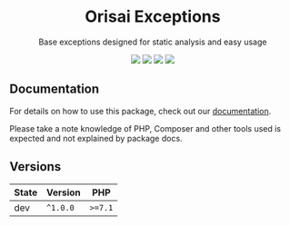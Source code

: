 <h1 align="center">Orisai Exceptions</h1>

<p align="center">
    Base exceptions designed for static analysis and easy usage
</p>

<p align=center>
  <a href="https://github.com/orisai/exceptions/actions"><img src="https://badgen.net/github/checks/orisai/exceptions/master?cache=300"></a>
  <a href="https://coveralls.io/r/orisai/exceptions"><img src="https://badgen.net/coveralls/c/github/orisai/exceptions?cache=300"></a>
  <a href="https://packagist.org/packages/orisai/exceptions"><img src="https://badgen.net/packagist/dm/orisai/exceptions?cache=3600"></a>
  <a href="https://packagist.org/packages/orisai/exceptions"><img src="https://badgen.net/packagist/v/orisai/exceptions?cache=3600"></a>
<p>

## Documentation

For details on how to use this package, check out our [documentation](docs/README.md).

Please take a note knowledge of PHP, Composer and other tools used is expected and not explained by package docs.

## Versions

| State  | Version      | PHP     |
|--------|--------------|---------|
| dev    | `^1.0.0`     | `>=7.1` |
